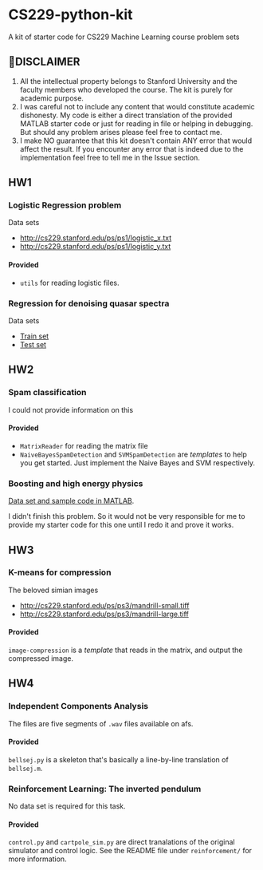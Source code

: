 # CS229-python-kit
A kit of starter code for CS229 Machine Learning course problem sets

## 🚨DISCLAIMER

1. All the intellectual property belongs to Stanford University and the faculty members who developed the course. The kit is purely for academic purpose.
2. I was careful not to include any content that would constitute academic dishonesty. My code is either a direct translation of the provided MATLAB starter code or just for reading in file or helping in debugging.
   But should any problem arises please feel free to contact me.
3. I make NO guarantee that this kit doesn't contain ANY error that would affect the result. If you encounter any error that is indeed due to the implementation feel free to tell me in the Issue section.

## HW1

### Logistic Regression problem

Data sets

- http://cs229.stanford.edu/ps/ps1/logistic_x.txt
- http://cs229.stanford.edu/ps/ps1/logistic_y.txt

#### Provided

- `utils` for reading logistic files.

### Regression for denoising quasar spectra

Data sets

- [Train set](http://cs229.stanford.edu/ps/ps1/quasar_train.csv)
- [Test set](http://cs229.stanford.edu/ps/ps1/quasar_test.csv)

## HW2

### Spam classification

I could not provide information on this

#### Provided

- `MatrixReader` for reading the matrix file
- `NaiveBayesSpamDetection` and `SVMSpamDetection` are _templates_ to help you get started. Just implement the Naive Bayes and SVM respectively.

### Boosting and high energy physics

[Data set and sample code in MATLAB](http://cs229.stanford.edu/materials/boost_data.tgz).

I didn't finish this problem. So it would not be very responsible for me to provide my starter code for this one until I redo it and prove it works.

## HW3

### K-means for compression

The beloved simian images

- http://cs229.stanford.edu/ps/ps3/mandrill-small.tiff
- http://cs229.stanford.edu/ps/ps3/mandrill-large.tiff

#### Provided

`image-compression` is a _template_ that reads in the matrix, and output the compressed image.

## HW4

### Independent Components Analysis

The files are five segments of `.wav` files available on afs.

#### Provided

`bellsej.py` is a skeleton that's basically a line-by-line translation of `bellsej.m`.

### Reinforcement Learning: The inverted pendulum

No data set is required for this task.

#### Provided

`control.py` and `cartpole_sim.py` are direct tranalations of the original simulator and control logic. See the README file under `reinforcement/` for more information.
